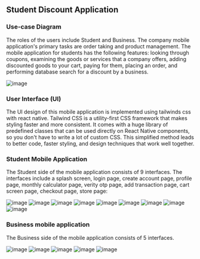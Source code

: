 ## Student Discount Application

### Use-case Diagram 
The roles of the users include Student and Business. The company mobile application's primary tasks are order taking and product management. The mobile application for students has the following
features: looking through coupons, examining the goods or services that a company offers, adding discounted goods to your cart, paying for them, placing an order, and performing database search for a discount by a business.


![image](https://github.com/Mukela12/EduDeals-React-Native-App-FYP/assets/65640620/2b1b0b22-92cd-4426-814e-801c5ef1ba4f)



### User Interface (UI)

The UI design of this mobile application is implemented using tailwinds css with
react native. Tailwind CSS is a utility-first CSS framework that makes styling faster
and more consistent. It comes with a huge library of predefined classes that can be
used directly on React Native components, so you don't have to write a lot of custom
CSS. This simplified method leads to better code, faster styling, and design
techniques that work well together.

### Student Mobile Application

The Student side of the mobile application consists of 9 interfaces. The interfaces
include a splash screen, login page, create account page, profile page, monthly
calculator page, verity otp page, add transaction page, cart screen page, checkout
page, store page: 

![image](https://github.com/Mukela12/EduDeals-React-Native-App-FYP/assets/65640620/503aee88-7e63-447c-a197-3f91a81afd2c)
![image](https://github.com/Mukela12/EduDeals-React-Native-App-FYP/assets/65640620/cd258efa-3d05-467c-9b14-727c10469ce4)
![image](https://github.com/Mukela12/EduDeals-React-Native-App-FYP/assets/65640620/22aec7d7-cb2e-4264-a026-29903dd02ff3)
![image](https://github.com/Mukela12/EduDeals-React-Native-App-FYP/assets/65640620/7b5612fd-0d8e-4e36-a4ac-91142715355c)
![image](https://github.com/Mukela12/EduDeals-React-Native-App-FYP/assets/65640620/c6c02435-6e64-4fd4-a00b-756819e6aaf0)
![image](https://github.com/Mukela12/EduDeals-React-Native-App-FYP/assets/65640620/0aaed50c-d0e1-4124-b6f7-874a1723041a)
![image](https://github.com/Mukela12/EduDeals-React-Native-App-FYP/assets/65640620/52cc306b-d536-4cd6-8bc5-855586bb5c4f)
![image](https://github.com/Mukela12/EduDeals-React-Native-App-FYP/assets/65640620/28bf00f6-dd9c-4d76-ba7a-2dd6367a4e7a)
![image](https://github.com/Mukela12/EduDeals-React-Native-App-FYP/assets/65640620/cfa0d4a1-38b1-454b-afcf-c6de3837e57c)

### Business mobile application

The Business side of the mobile application consists of 5 interfaces. 

![image](https://github.com/Mukela12/EduDeals-React-Native-App-FYP/assets/65640620/3bd64e8f-f640-4120-a70c-5ee7057ee0bb)
![image](https://github.com/Mukela12/EduDeals-React-Native-App-FYP/assets/65640620/5ad697cb-9775-4fe1-b03b-27156fb43a04)
![image](https://github.com/Mukela12/EduDeals-React-Native-App-FYP/assets/65640620/f58ddf81-e606-4f94-a959-0b1425191df7)
![image](https://github.com/Mukela12/EduDeals-React-Native-App-FYP/assets/65640620/f290166e-5dac-4140-8ea9-b2659914be8f)
![image](https://github.com/Mukela12/EduDeals-React-Native-App-FYP/assets/65640620/c234308e-01e8-45d4-9701-38c94cb833b7)
